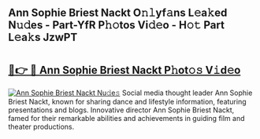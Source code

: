 ## Ann Sophie Briest Nackt O𝚗𝚕yf𝚊ns L𝚎a𝚔ed N𝚞𝚍es - Part-YfR P𝚑𝚘tos Vi𝚍𝚎o - H𝚘𝚝 Part L𝚎a𝚔s JzwPT

# <h2><a href="http://kf18g0.oniu.top/?m=Ann+Sophie+Briest+Nackt">🔗👉 🔴 Ann Sophie Briest Nackt P𝚑ot𝚘𝚜 V𝚒d𝚎o</a></h2>

[![Ann Sophie Briest Nackt Nu𝚍e𝚜](https://i.imgur.com/0qMVB7G.gif)](http://kf18g0.oniu.top/?m=Ann+Sophie+Briest+Nackt)
Social media thought leader Ann Sophie Briest Nackt, known for sharing dance and lifestyle information, featuring presentations and blogs. Innovative director Ann Sophie Briest Nackt, famed for their remarkable abilities and achievements in guiding film and theater productions.  
